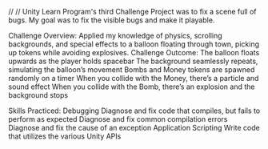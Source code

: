 // // Unity Learn Program's third Challenge Project was to fix a scene full of bugs. My goal was to fix the visible bugs and make it playable.

Challenge Overview: 
Applied my knowledge of physics, scrolling backgrounds, and special effects to a balloon floating through town, picking up tokens while avoiding explosives. 
Challenge Outcome:
The balloon floats upwards as the player holds spacebar
The background seamlessly repeats, simulating the balloon’s movement
Bombs and Money tokens are spawned randomly on a timer 
When you collide with the Money, there’s a particle and sound effect
When you collide with the Bomb, there’s an explosion and the background stops

Skills Practiced:
Debugging
Diagnose and fix code that compiles, but fails to perform as expected
Diagnose and fix common compilation errors
Diagnose and fix the cause of an exception
Application Scripting
Write code that utilizes the various Unity APIs
